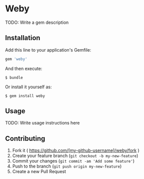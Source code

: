 # Weby

TODO: Write a gem description

## Installation

Add this line to your application's Gemfile:

```ruby
gem 'weby'
```

And then execute:

    $ bundle

Or install it yourself as:

    $ gem install weby

## Usage

TODO: Write usage instructions here

## Contributing

1. Fork it ( https://github.com/[my-github-username]/weby/fork )
2. Create your feature branch (`git checkout -b my-new-feature`)
3. Commit your changes (`git commit -am 'Add some feature'`)
4. Push to the branch (`git push origin my-new-feature`)
5. Create a new Pull Request
